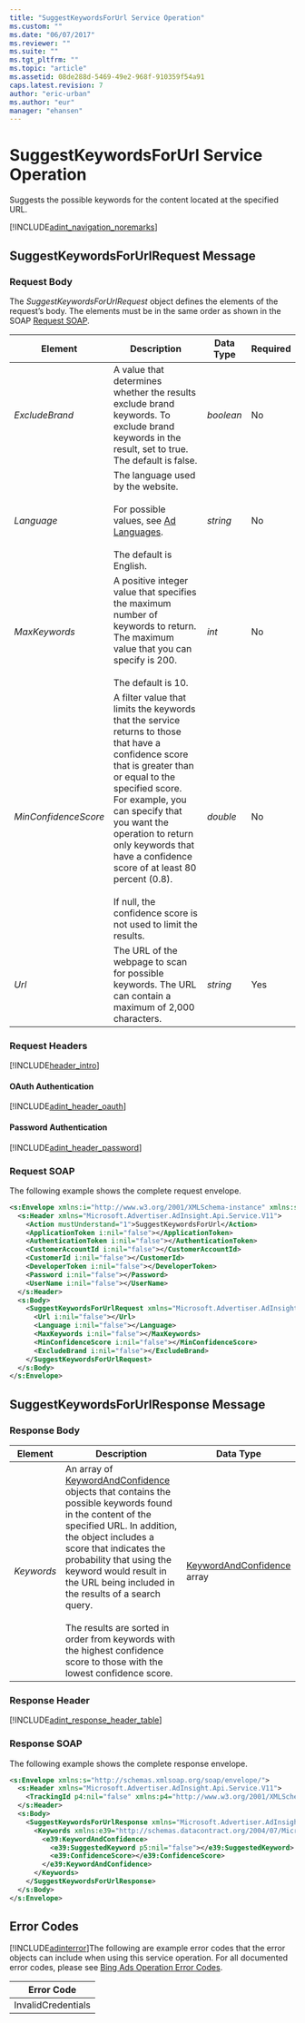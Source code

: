 ```yaml
---
title: "SuggestKeywordsForUrl Service Operation"
ms.custom: ""
ms.date: "06/07/2017"
ms.reviewer: ""
ms.suite: ""
ms.tgt_pltfrm: ""
ms.topic: "article"
ms.assetid: 08de288d-5469-49e2-968f-910359f54a91
caps.latest.revision: 7
author: "eric-urban"
ms.author: "eur"
manager: "ehansen"
---
```

# SuggestKeywordsForUrl Service Operation
Suggests the possible keywords for the content located at the specified URL.

[!INCLUDE[adint_navigation_noremarks](../adinsight-api/includes/adint-navigation-noremarks.md)]

## <a name="request"></a>SuggestKeywordsForUrlRequest Message

### Request Body
The *SuggestKeywordsForUrlRequest* object defines the elements of the request’s body. The elements must be in the same order as shown in the SOAP [Request SOAP](#request_soap).

|Element|Description|Data Type|Required|
|-----------|---------------|-------------|------------|
|*ExcludeBrand*|A value that determines whether the results exclude brand keywords. To exclude brand keywords in the result, set to true. The default is false.|*boolean*|No|
|*Language*|The language used by the website.<br /><br />For possible values, see [Ad Languages](http://go.microsoft.com/fwlink/?LinkId=691113).<br /><br />The default is English.|*string*|No|
|*MaxKeywords*|A positive integer value that specifies the maximum number of keywords to return. The maximum value that you can specify is 200.<br /><br />The default is 10.|*int*|No|
|*MinConfidenceScore*|A filter value that limits the keywords that the service returns to those that have a confidence score that is greater than or equal to the specified score. For example, you can specify that you want the operation to return only keywords that have a confidence score of at least 80 percent (0.8).<br /><br />If null, the confidence score is not used to limit the results.|*double*|No|
|*Url*|The URL of the webpage to scan for possible keywords. The URL can contain a maximum of 2,000 characters.|*string*|Yes|

### Request Headers
[!INCLUDE[header_intro](../adinsight-api/includes/header-intro.md)]
#### OAuth Authentication
[!INCLUDE[adint_header_oauth](../adinsight-api/includes/adint-header-oauth.md)]
#### Password Authentication
[!INCLUDE[adint_header_password](../adinsight-api/includes/adint-header-password.md)]
### <a name="request_soap"></a>Request SOAP
The following example shows the complete request envelope.

```xml
<s:Envelope xmlns:i="http://www.w3.org/2001/XMLSchema-instance" xmlns:s="http://schemas.xmlsoap.org/soap/envelope/">
  <s:Header xmlns="Microsoft.Advertiser.AdInsight.Api.Service.V11">
    <Action mustUnderstand="1">SuggestKeywordsForUrl</Action>
    <ApplicationToken i:nil="false"></ApplicationToken>
    <AuthenticationToken i:nil="false"></AuthenticationToken>
    <CustomerAccountId i:nil="false"></CustomerAccountId>
    <CustomerId i:nil="false"></CustomerId>
    <DeveloperToken i:nil="false"></DeveloperToken>
    <Password i:nil="false"></Password>
    <UserName i:nil="false"></UserName>
  </s:Header>
  <s:Body>
    <SuggestKeywordsForUrlRequest xmlns="Microsoft.Advertiser.AdInsight.Api.Service.V11">
      <Url i:nil="false"></Url>
      <Language i:nil="false"></Language>
      <MaxKeywords i:nil="false"></MaxKeywords>
      <MinConfidenceScore i:nil="false"></MinConfidenceScore>
      <ExcludeBrand i:nil="false"></ExcludeBrand>
    </SuggestKeywordsForUrlRequest>
  </s:Body>
</s:Envelope>
```

## <a name="response"></a>SuggestKeywordsForUrlResponse Message

### <a name="Body_Elements"></a>Response Body

|Element|Description|Data Type|
|-----------|---------------|-------------|
|*Keywords*|An array of [KeywordAndConfidence](../adinsight-api/keywordandconfidence-data-object.md) objects that contains the possible keywords found in the content of the specified URL. In addition, the object includes a score that indicates the probability that using the keyword would result in the URL being included in the results of a search query.<br /><br />The results are sorted in order from keywords with the highest confidence score to those with the lowest confidence score.|[KeywordAndConfidence](../adinsight-api/keywordandconfidence-data-object.md) array|

### <a name="Header_Elements"></a>Response Header
[!INCLUDE[adint_response_header_table](../adinsight-api/includes/adint-response-header-table.md)]
### Response SOAP
The following example shows the complete response envelope.

```xml
<s:Envelope xmlns:s="http://schemas.xmlsoap.org/soap/envelope/">
  <s:Header xmlns="Microsoft.Advertiser.AdInsight.Api.Service.V11">
    <TrackingId p4:nil="false" xmlns:p4="http://www.w3.org/2001/XMLSchema-instance"></TrackingId>
  </s:Header>
  <s:Body>
    <SuggestKeywordsForUrlResponse xmlns="Microsoft.Advertiser.AdInsight.Api.Service.V11">
      <Keywords xmlns:e39="http://schemas.datacontract.org/2004/07/Microsoft.BingAds.Advertiser.AdInsight.Api.DataContract.V11.Entity" p5:nil="false" xmlns:p5="http://www.w3.org/2001/XMLSchema-instance">
        <e39:KeywordAndConfidence>
          <e39:SuggestedKeyword p5:nil="false"></e39:SuggestedKeyword>
          <e39:ConfidenceScore></e39:ConfidenceScore>
        </e39:KeywordAndConfidence>
      </Keywords>
    </SuggestKeywordsForUrlResponse>
  </s:Body>
</s:Envelope>
```

## <a name="errors"></a>Error Codes
[!INCLUDE[adinterror](../adinsight-api/includes/adinterror.md)]The following are example  error codes that the error objects can include when using this service operation. For all documented error codes, please see [Bing Ads Operation Error Codes](http://go.microsoft.com/fwlink/?LinkId=511884).

|Error Code|
|--------------|
|InvalidCredentials|
